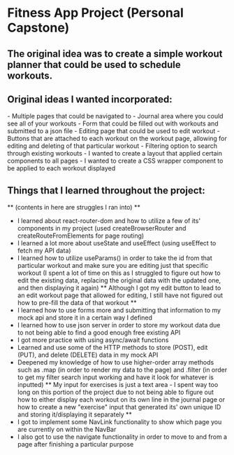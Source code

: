 <h1>Fitness App Project (Personal Capstone)</h1>

<h2>The original idea was to create a simple workout planner that could be used to schedule workouts.</h2>

<h2>Original ideas I wanted incorporated:</h2>
- Multiple pages that could be navigated to
- Journal area where you could see all of your workouts
- Form that could be filled out with workouts and submitted to a json file
- Editing page that could be used to edit workout
- Buttons that are attached to each workout on the workout page, allowing for editing and deleting of that particular workout
- Filtering option to search through existing workouts
- I wanted to create a layout that applied certain components to all pages
- I wanted to create a CSS wrapper component to be applied to each workout displayed

<h2>Things that I learned throughout the project:</h2>

** (contents in here are struggles I ran into) **

- I learned about react-router-dom and how to utilize a few of its' components in my project (used createBrowserRouter and createRouteFromElements for page routing)
- I learned a lot more about useState and useEffect (using useEffect to fetch my API data)
- I learned how to utilize useParams() in order to take the id from that particular workout and make sure you are editing just that specific workout (I spent a lot of time on this as I struggled to figure out how to edit the existing data, replacing the original data with   the updated one, and then displaying it again)
  ** Although I got my edit button to lead to an edit workout page that allowed for editing, I still have not figured out how to pre-fill the data of that workout **
- I learned how to use forms more and submitting that information to my mock api and store it in a certain way I defined
- I learned how to use json server in order to store my workout data due to not being able to find a good enough free existing API
- I got more practice with using async/await functions
- Learned and use some of the HTTP methods to store (POST), edit (PUT), and delete (DELETE) data in my mock API
- Deepened my knowledge of how to use higher-order array methods such as .map (in order to render my data to the page) and .filter (in order to get my filter search input working and have it look for whatever is inputted)
  ** My input for exercises is just a text area - I spent way too long on this portion of the project due to not being able to figure out how to either display each workout on its own line in the journal page or how to create a new "exercise" input that generated its' own   unique ID and storing it/displaying it separately **
- I got to implement some NavLink functionality to show which page you are currently on within the NavBar
- I also got to use the navigate functionality in order to move to and from a page after finishing a particular purpose


  
